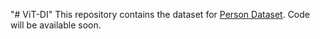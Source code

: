 "# ViT-DI" 
This repository contains the dataset for [Person Dataset](https://drive.google.com/drive/folders/1roJQ4Bk3BxdIOXMBp9sXzOGH9eho0AF6).
Code will be available soon.
